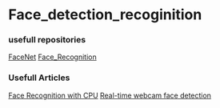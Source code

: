 # Face_detection_recoginition
### usefull repositories
[FaceNet](https://github.com/davidsandberg/facenet)
[Face_Recognition](https://github.com/ageitgey/face_recognition)



### Usefull Articles
[Face Recognition with CPU](https://towardsdatascience.com/real-time-face-recognition-with-cpu-983d35cc3ec5)
[Real-time webcam face detection](https://medium.com/analytics-vidhya/real-time-webcam-face-detection-system-using-opencv-in-python-windows-and-macos-86c31fddd2bc)
